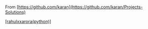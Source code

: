 From [https://github.com/karan](https://github.com/karan/Projects-Solutions)

[[rahulxxarora(python)]](https://github.com/rahulxxarora/Reminder)